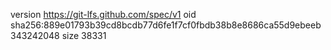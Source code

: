 version https://git-lfs.github.com/spec/v1
oid sha256:889e01793b39cd8bcdb77d6fe1f7cf0fbdb38b8e8686ca55d9ebeeb343242048
size 38331
